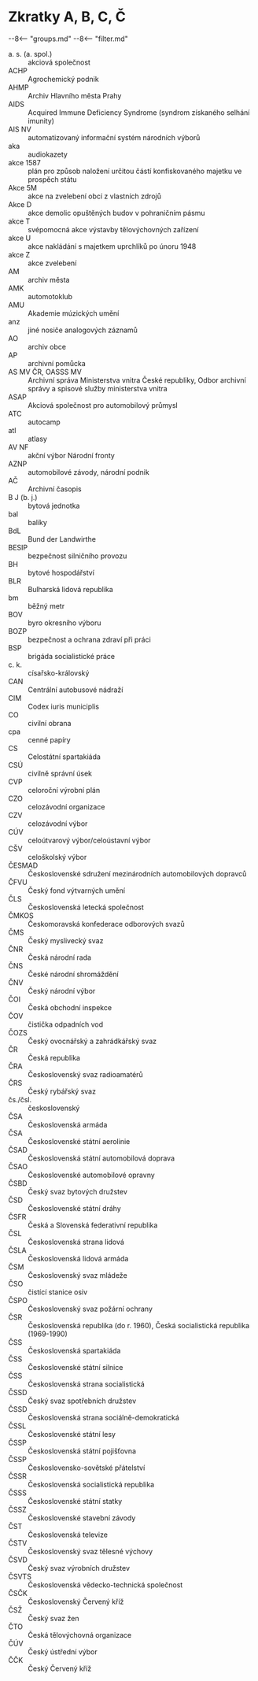 # Zkratky A, B, C, Č

--8<-- "groups.md"
--8<-- "filter.md"

<dl class="abbr-list">
<dt>a. s. (a. spol.)</dt>
		<dd>akciová společnost</dd>
<dt>ACHP</dt>
		<dd>Agrochemický podnik</dd>
<dt>AHMP</dt>
		<dd>Archiv Hlavního města Prahy</dd>
<dt>AIDS</dt>
		<dd>Acquired Immune Deficiency Syndrome (syndrom získaného selhání imunity)</dd>
<dt>AIS NV</dt>
		<dd>automatizovaný informační systém národních výborů</dd>
<dt>aka</dt>
		<dd>audiokazety</dd>
<dt>akce 1587</dt>
		<dd>plán pro způsob naložení určitou částí konfiskovaného majetku ve prospěch státu</dd>
<dt>Akce 5M</dt>
		<dd>akce na zvelebení obcí z vlastních zdrojů</dd>
<dt>Akce D</dt>
		<dd>akce demolic opuštěných budov v pohraničním pásmu</dd>
<dt>akce T</dt>
		<dd>svépomocná akce výstavby tělovýchovných zařízení</dd>
<dt>akce U</dt>
		<dd>akce nakládání s majetkem uprchlíků po únoru 1948</dd>
<dt>akce Z</dt>
		<dd>akce zvelebení</dd>
<dt>AM</dt>
		<dd>archiv města</dd>
<dt>AMK</dt>
		<dd>automotoklub</dd>
<dt>AMU</dt>
		<dd>Akademie múzických umění</dd>
<dt>anz</dt>
		<dd>jiné nosiče analogových záznamů</dd>
<dt>AO</dt>
		<dd>archiv obce</dd>
<dt>AP</dt>
		<dd>archivní pomůcka</dd>
<dt>AS MV ČR, OASSS MV</dt>
		<dd>Archivní správa Ministerstva vnitra České republiky, Odbor archivní správy a spisové služby ministerstva vnitra</dd>
<dt>ASAP</dt>
		<dd>Akciová společnost pro automobilový průmysl</dd>
<dt>ATC</dt>
		<dd>autocamp</dd>
<dt>atl</dt>
		<dd>atlasy</dd>
<dt>AV NF</dt>
		<dd>akční výbor Národní fronty</dd>
<dt>AZNP</dt>
		<dd>automobilové závody, národní podnik</dd>
<dt>AČ</dt>
		<dd>Archivní časopis</dd>
<dt>B J (b. j.)</dt>
		<dd>bytová jednotka</dd>
<dt>bal</dt>
		<dd>balíky</dd>
<dt>BdL</dt>
		<dd>Bund der Landwirthe</dd>
<dt>BESIP</dt>
		<dd>bezpečnost silničního provozu</dd>
<dt>BH</dt>
		<dd>bytové hospodářství</dd>
<dt>BLR</dt>
		<dd>Bulharská lidová republika</dd>
<dt>bm</dt>
		<dd>běžný metr</dd>
<dt>BOV</dt>
		<dd>byro okresního výboru</dd>
<dt>BOZP</dt>
		<dd>bezpečnost a ochrana zdraví při práci</dd>
<dt>BSP</dt>
		<dd>brigáda socialistické práce</dd>
<dt>c. k.</dt>
		<dd>císařsko-královský</dd>
<dt>CAN</dt>
		<dd>Centrální autobusové nádraží</dd>
<dt>CIM</dt>
		<dd>Codex iuris municiplis</dd>
<dt>CO</dt>
		<dd>civilní obrana</dd>
<dt>cpa</dt>
		<dd>cenné papíry</dd>
<dt>CS</dt>
		<dd>Celostátní spartakiáda</dd>
<dt>CSÚ</dt>
		<dd>civilně správní úsek</dd>
<dt>CVP</dt>
		<dd>celoroční výrobní plán</dd>
<dt>CZO</dt>
		<dd>celozávodní organizace</dd>
<dt>CZV</dt>
		<dd>celozávodní výbor</dd>
<dt>CÚV</dt>
		<dd>celoútvarový výbor/celoústavní výbor</dd>
<dt>CŠV</dt>
		<dd>celoškolský výbor</dd>
<dt>ČESMAD</dt>
		<dd>Československé sdružení mezinárodních automobilových dopravců</dd>
<dt>ČFVU</dt>
		<dd>Český fond výtvarných umění</dd>
<dt>ČLS</dt>
		<dd>Československá letecká společnost</dd>
<dt>ČMKOS</dt>
		<dd>Českomoravská konfederace odborových svazů</dd>
<dt>ČMS</dt>
		<dd>Český myslivecký svaz</dd>
<dt>ČNR</dt>
		<dd>Česká národní rada</dd>
<dt>ČNS</dt>
		<dd>České národní shromáždění</dd>
<dt>ČNV</dt>
		<dd>Český národní výbor</dd>
<dt>ČOI</dt>
		<dd>Česká obchodní inspekce</dd>
<dt>ČOV</dt>
		<dd>čistička odpadních vod</dd>
<dt>ČOZS</dt>
		<dd>Český ovocnářský a zahrádkářský svaz</dd>
<dt>ČR</dt>
		<dd>Česká republika</dd>
<dt>ČRA</dt>
		<dd>Československý svaz radioamatérů</dd>
<dt>ČRS</dt>
		<dd>Český rybářský svaz</dd>
<dt>čs./čsl.</dt>
		<dd>československý</dd>
<dt>ČSA</dt>
		<dd>Československá armáda</dd>
<dt>ČSA</dt>
		<dd>Československé státní aerolinie</dd>
<dt>ČSAD</dt>
		<dd>Československá státní automobilová doprava</dd>
<dt>ČSAO</dt>
		<dd>Československé automobilové opravny</dd>
<dt>ČSBD</dt>
		<dd>Český svaz bytových družstev</dd>
<dt>ČSD</dt>
		<dd>Československé státní dráhy</dd>
<dt>ČSFR</dt>
		<dd>Česká a Slovenská federativní republika</dd>
<dt>ČSL</dt>
		<dd>Československá strana lidová</dd>
<dt>ČSLA</dt>
		<dd>Československá lidová armáda</dd>
<dt>ČSM</dt>
		<dd>Československý svaz mládeže</dd>
<dt>ČSO</dt>
		<dd>čistící stanice osiv</dd>
<dt>ČSPO</dt>
		<dd>Československý svaz požární ochrany</dd>
<dt>ČSR</dt>
		<dd>Československá republika (do r. 1960), Česká socialistická republika (1969-1990)</dd>
<dt>ČSS</dt>
		<dd>Československá spartakiáda</dd>
<dt>ČSS</dt>
		<dd>Československé státní silnice</dd>
<dt>ČSS</dt>
		<dd>Československá strana socialistická</dd>
<dt>ČSSD</dt>
		<dd>Český svaz spotřebních družstev</dd>
<dt>ČSSD</dt>
		<dd>Československá strana sociálně-demokratická</dd>
<dt>ČSSL</dt>
		<dd>Československé státní lesy</dd>
<dt>ČSSP</dt>
		<dd>Československá státní pojišťovna</dd>
<dt>ČSSP</dt>
		<dd>Československo-sovětské přátelství</dd>
<dt>ČSSR</dt>
		<dd>Československá socialistická republika</dd>
<dt>ČSSS</dt>
		<dd>Československé státní statky</dd>
<dt>ČSSZ</dt>
		<dd>Československé stavební závody</dd>
<dt>ČST</dt>
		<dd>Československá televize</dd>
<dt>ČSTV</dt>
		<dd>Československý svaz tělesné výchovy</dd>
<dt>ČSVD</dt>
		<dd>Český svaz výrobních družstev</dd>
<dt>ČSVTS</dt>
		<dd>Československá vědecko-technická společnost</dd>
<dt>ČSČK</dt>
		<dd>Československý Červený kříž</dd>
<dt>ČSŽ</dt>
		<dd>Český svaz žen</dd>
<dt>ČTO</dt>
		<dd>Česká tělovýchovná organizace</dd>
<dt>ČÚV</dt>
		<dd>Český ústřední výbor</dd>
<dt>ČČK</dt>
		<dd>Český Červený kříž</dd>
</dl>
